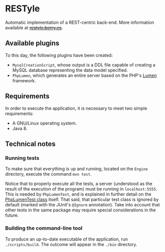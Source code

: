 # RESTyle
Automatic implementation of a REST-centric back-end. More information available at ~~[restyle.berry.es](http://restyle.berry.es/)~~.

## Available plugins
To this day, the following plugins have been created:
- `MysqlCreationScript`, whose output is a DDL file capable of creating a MySQL database representing the data model specified.
- `PhpLumen`, which generates an entire server based on the PHP's [Lumen](https://lumen.laravel.com/) framework.

## Requirements
In order to execute the application, it is necessary to meet two simple requirements:
- A GNU/Linux operating system.
- Java 8.

## Technical notes

### Running tests
To make sure that everything is up and running, located on the `Engine` directory, execute the command `mvn test`.

Notice that to properly execute all the tests, a server (understood as the result of the execution of the program) must be running in `localhost:5555`. This is needed by `PhpLumenTest`, and is explained in further detail on the [PhpLumenTest class](https://github.com/inad9300/RESTyle/blob/master/Engine/src/test/java/es/berry/restyle/generators/rest/PhpLumenTest.java) itself. That said, that particular test class is ignored by default (marked with the JUnit's `@Ignore` annotation). Take into account that other tests in the same package may require special considerations in the future.

### Building the command-line tool
To produce an up-to-date executable of the application, run `./scripts/build`. The outcome will appear in the `./bin` directory.
